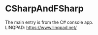 # CSharpAndFSharp

The main entry is from the C# console app.</br>
LINQPAD: https://www.linqpad.net/
